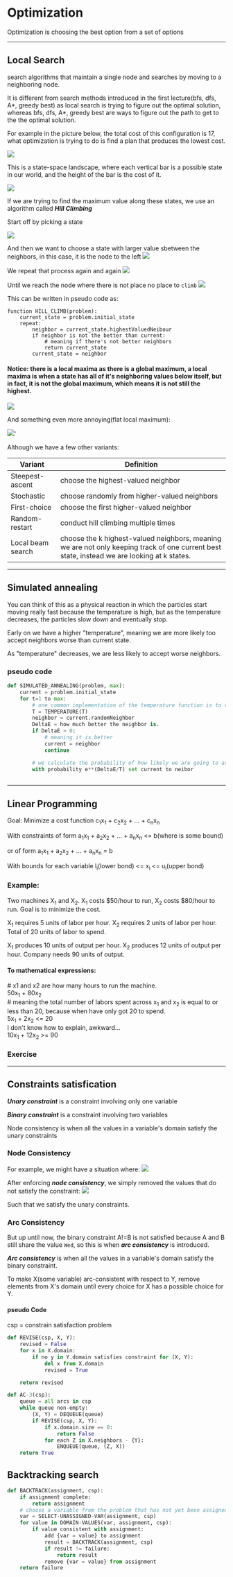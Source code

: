 # Optimization

Optimization is choosing the best option from a set of options

-----

## Local Search
search algorithms that maintain a single node and searches by moving to a neighboring node.

It is different from search methods introduced in the first lecture(bfs, dfs, A*, greedy best) as local search is trying to figure out the optimal solution, whereas bfs, dfs, A*, greedy best are ways to figure out the path to get to the the optimal solution.

For example in the picture below, the total cost of this configuration is 17, what optimization is trying to do is find a plan that produces the lowest cost.

![](assets/img/hospital.png)


This is a state-space landscape, where each vertical bar is a possible state in our world, and the height of the bar is the cost of it.


![](assets/img/state-space.png)

If we are trying to find the maximum value along these states, we use an algorithm called ***Hill Climbing***

Start off by picking a state

![](assets/img/max1.png)

And then we want to choose a state with larger value sbetween the neighbors, in this case, it is the node to the left
![](assets/img/max2.png)

We repeat that process again and again
![](assets/img/max3.png)

Until we reach the node where there is not place no place to `climb`
![](assets/img/max4.png)

This can be written in pseudo code as:

```
function HILL_CLIMB(problem):
    current_state = problem.initial_state
    repeat:
        neighbor = current_state.highestValuedNeibour
        if neighbor is not the better than current: 
            # meaning if there's not better neighbors
            return current_state
        current_state = neighbor
```

#### Notice: there is a **local maxima** as there is a **global maximum**, a **local maxima** is when a state has all of it's neighboring values below itself, but in fact, it is not the **global maximum**, which means it is not still the highest.

![](assets/img/localMaxima.png)

And something even more annoying(flat local maximum):

![](assets/img/flat_local.png)'

Although we have a few other variants:

| Variant              | Definition                                   |
| -------------------- | -------------------------------------------- |
| Steepest-ascent      | choose the highest-valued neighbor           |
| Stochastic           | choose randomly from higher-valued neighbors |
| First-choice         | choose the first higher-valued neighbor      |
| Random-restart       | conduct hill climbing multiple times         |
| Local beam search    | choose the k highest-valued neighbors, meaning we are not only keeping track of one current best state, instead we are looking at k states. |

------

## Simulated annealing
You can think of this as a physical reaction in which the particles start moving really fast because the temperature is high, but as the temperature decreases, the particles slow down and eventually stop.


Early on we have a higher "temperature", meaning we are more likely too accept neighbors worse than current state.

As "temperature" decreases, we are less likely to accept worse neighbors.

### pseudo code
```py
def SIMULATED_ANNEALING(problem, max):
    current = problem.initial_state
    for t=1 to max:
        # one common implementation of the temperature function is to calculate the temperature based on the time remaining. Which is to say if the time remaining is longer, then the temperature is going to be higher.
        T = TEMPERATURE(T)
        neighbor = current.randomNeighbor
        DeltaE = how much better the neighbor is.
        if DeltaE > 0:
            # meaning it is better
            current = neighbor
            continue

        # we calculate the probability of how likely we are going to accept that node based on the deltae and `temperature`, if the neighbor is much worse than the current, we are less likely to choose it.
        with probability e**(DeltaE/T) set current to neibor
        

```

---

## Linear Programming
Goal:
Minimize a cost function c<sub>1</sub>x<sub>1</sub> + c<sub>2</sub>x<sub>2</sub> + ... + c<sub>n</sub>x<sub>n</sub>

With constraints of form a<sub>1</sub>x<sub>1</sub> + a<sub>2</sub>x<sub>2</sub> + ... + a<sub>n</sub>x<sub>n</sub> <= b(where is some bound)

or of form a<sub>1</sub>x<sub>1</sub> + a<sub>2</sub>x<sub>2</sub> + ... + a<sub>n</sub>x<sub>n</sub> = b

With bounds for each variable l<sub>i</sub>(lower bond) <= x<sub>i</sub> <= u<sub>i</sub>(upper bond)

### Example:
Two machines X<sub>1</sub> and X<sub>2</sub>. X<sub>1</sub> costs $50/hour to run, X<sub>2</sub> costs $80/hour to run. Goal is to minimize the cost.


X<sub>1</sub> requires 5 units of labor per hour. X<sub>2</sub> requires 2 units of labor per hour. Total of 20 units of labor to spend. 

X<sub>1</sub> produces 10 units of output per hour. X<sub>2</sub> produces 12 units of output per hour. Company needs 90 units of output.

#### To mathematical expressions:
<div class="comments"># x1 and x2 are how many hours to run the machine.</div>
50x<sub>1</sub> + 80x<sub>2</sub>

<div class="comments"># meaning the total number of labors spent across x<sub>1</sub> and x<sub>2</sub> is equal to or less than 20, because when have only got 20 to spend.</div>
5x<sub>1</sub> + 2x<sub>2</sub> <= 20


<div class="comments">I don't know how to explain, awkward...</div>
10x<sub>1</sub> + 12x<sub>2</sub> >= 90

### Exercise



---

## Constraints satisfication

***Unary constraint*** is a constraint involving only one variable

***Binary constraint*** is a constraint involving two variables

Node consistency is when all the values in a variable's domain satisfy the unary constraints


### Node Consistency

For example, we might have a situation where:
![](assets/img/nodeConsistency0.png)

After enforcing ***node consistency***, we simply removed the values that do not satisfy the constraint:
![](assets/img/nodeConsistency0.png)

Such that we satisfy the unary constraints.

### Arc Consistency

But up until now, the binary constraint A!=B is not satisfied because A and B still share the value `Wed`, so this is when ***arc consistency*** is introduced.

***Arc consistency*** is when all the values in a variable's domain satisfy the binary constraint.

To make X(some variable) arc-consistent with respect to Y, remove elements from X's domain until every choice for X has a possible choice for Y.

#### **pseudo Code**
csp = constrain satisfaction problem

```python
def REVISE(csp, X, Y):
    revised = False
    for x in X.domain:
        if no y in Y.domain satisfies constraint for (X, Y):
            del x from X.domain
            revised = True

    return revised

```
```py
def AC-3(csp):
    queue = all arcs in csp
    while queue non-empty:
        (X, Y) = DEQUEUE(queue)
        if REVISE(csp, X, Y):
            if x.domain.size == 0:
                return False
            for each Z in X.neighbors - {Y}:
                ENQUEUE(queue, (Z, X))
    return True
```

## Backtracking search
```py
def BACKTRACK(assignment, csp):
    if assignment complete:
        return assignment
    # choose a variable from the problem that has not yet been assigned
    var = SELECT-UNASSIGNED-VAR(assignment, csp)
    for value in DOMAIN-VALUES(var, assignment, csp):
        if value consistent with assignment:
            add {var = value} to assignment
            result = BACKTRACK(assignment, csp)
            if result != failure:
                return result
            remove {var = value} from assignment
    return failure
```